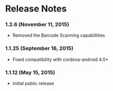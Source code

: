 <!--
# 
# Copyright 2015 Intel Corporation
# 
# Licensed under the Apache License, Version 2.0 (the "License"); you may not use this file 
# except in compliance with the License. You may obtain a copy of the License at
# 
#        http://www.apache.org/licenses/LICENSE-2.0
# 
# Unless required by applicable law or agreed to in writing, software distributed under the 
# License is distributed on an "AS IS" BASIS, WITHOUT WARRANTIES OR CONDITIONS OF ANY KIND, 
# either express or implied. See the License for the specific language governing permissions 
# and limitations under the License
# 
# -->
# Release Notes

### 1.2.6 (November 11, 2015)
* Removed the Barcode Scanning capablilities

### 1.1.25 (September 16, 2015)
* Fixed compatibility with cordova-android 4.0+

### 1.1.12 (May 15, 2015)
* Initial public release